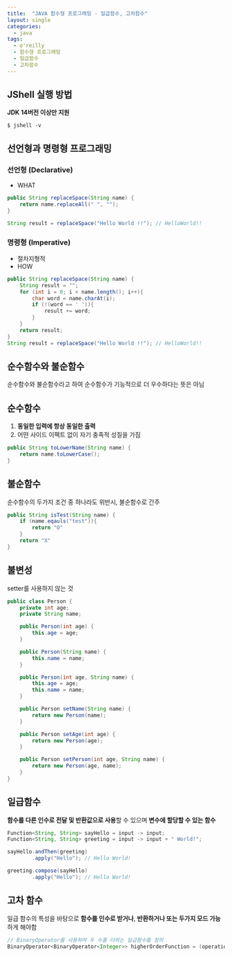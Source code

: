 ```yaml
---
title:  "JAVA 함수형 프로그래밍 - 일급함수, 고차함수"
layout: single
categories:
  - java
tags:
  - o'reilly
  - 함수형 프로그래밍
  - 일급함수
  - 고차함수
---
```


## JShell 실행 방법
**JDK 14버전 이상만 지원**
```shell
$ jshell -v
```

## 선언형과 명령형 프로그래밍
### 선언형 (Declarative)
- WHAT

```java
public String replaceSpace(String name) {
    return name.replaceAll(" ", "");
}

String result = replaceSpace("Hello World !!"); // HelloWorld!!
```

### 명령형 (Imperative)
- 절차지형적
- HOW

```java
public String replaceSpace(String name) {
    String result = "";
    for (int i = 0; i < name.length(); i++){
        char word = name.charAt(i);
        if (!(word == ' ')){
            result += word;
        }
    }
    return result;
}
String result = replaceSpace("Hello World !!"); // HelloWorld!!
```

## 순수함수와 불순함수
순수함수와 불순함수라고 하여 순수함수가 기능적으로 더 우수하다는 뜻은 아님

## 순수함수
1. **동일한 입력에 항상 동일한 출력**
2. 어떤 사이드 이펙트 없이 자기 충족적 성질을 가짐

```java
public String toLowerName(String name) {
    return name.toLowerCase();
}
```

## 불순함수
순수함수의 두가지 조건 중 하나라도 위반시, 불순함수로 간주

```java
public String isTest(String name) {
    if (name.eqauls("test")){
        return "O"
    }
    return "X"
}
```

## 불변성
setter를 사용하지 않는 것

```java
public class Person {
    private int age;
    private String name;

    public Person(int age) {
        this.age = age;
    }

    public Person(String name) {
        this.name = name;
    }

    public Person(int age, String name) {
        this.age = age;
        this.name = name;
    }

    public Person setName(String name) {
        return new Person(name);
    }

    public Person setAge(int age) {
        return new Person(age);
    }

    public Person setPerson(int age, String name) {
        return new Person(age, name);
    }
}
```

## 일급함수
**함수를 다른 인수로 전달 및 반환값으로 사용**할 수 있으며 **변수에 할당할 수 있는 함수**

```java
Function<String, String> sayHello = input -> input;
Function<String, String> greeting = input -> input + " World!";

sayHello.andThen(greeting)
        .apply("Hello"); // Hello World!

greeting.compose(sayHello)
        .apply("Hello"); // Hello World!
```

## 고차 함수
일급 함수의 특성을 바탕으로 **함수를 인수로 받거나**, **반환하거나 또는 두가지 모드 가능**하게 해야함

```java
// BinaryOperator를 사용하여 두 수를 더하는 일급함수를 정의
BinaryOperator<BinaryOperator<Integer>> higherOrderFunction = (operation) -> (a, b) -> operation.apply(a, b);
```
